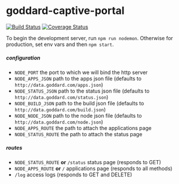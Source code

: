 
# goddard-captive-portal

[![Build Status](https://travis-ci.org/praekelt/goddard-captive-portal.svg)](https://travis-ci.org/praekelt/goddard-captive-portal)
[![Coverage Status](https://coveralls.io/repos/praekelt/goddard-captive-portal/badge.svg?branch=develop)](https://coveralls.io/r/praekelt/goddard-captive-portal?branch=develop)

To begin the development server, run `npm run nodemon`. Otherwise for production, set env vars and then `npm start`.

##### configuration

- `NODE_PORT` the port to which we will bind the http server
- `NODE_APPS_JSON` path to the apps json file (defaults to `http://data.goddard.com/apps.json`)
- `NODE_STATUS_JSON` path to the status json file (defaults to `http://data.goddard.com/status.json`)
- `NODE_BUILD_JSON` path to the build json file (defaults to `http://data.goddard.com/build.json`)
- `NODE_NODE_JSON` path to the node json file (defaults to `http://data.goddard.com/node.json`)
- `NODE_APPS_ROUTE` the path to attach the applications page
- `NODE_STATUS_ROUTE` the path to attach the status page

##### routes

- `NODE_STATUS_ROUTE` **or** `/status` status page (responds to GET)
- `NODE_APPS_ROUTE` **or** `/` applications page (responds to all methods)
- `/log` access logs (responds to GET and DELETE)
